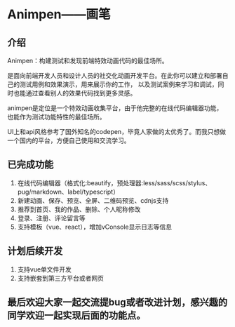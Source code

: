 # Animpen——画笔

## 介绍

Animpen：构建测试和发现前端特效动画代码的最佳场所。

是面向前端开发人员和设计人员的社交化动画开发平台。在此你可以建立和部署自己的测试用例和效果演示，用来展示你的工作， 以及测试案例来学习和调试，同时也能通过查看别人的效果代码找到更多灵感。

animpen是定位是一个特效动画收集平台，由于他完整的在线代码编辑器功能，也能作为测试功能特性的最佳场所。

UI上和api风格参考了国外知名的codepen，毕竟人家做的太优秀了。而我只想做一个国内的平台，方便自己使用和交流学习。

## 已完成功能

1. 在线代码编辑器（格式化:beautify，预处理器:less/sass/scss/stylus、pug/markdown、label/typescript）
2. 新建动画、保存、预览、全屏、二维码预览、cdnjs支持
3. 推荐到首页、我的作品、删除、个人昵称修改
4. 登录、注册、评论留言等
5. 支持模板（vue、react），增加vConsole显示日志等信息


## 计划后续开发

1. 支持vue单文件开发
2. 支持嵌套到第三方平台或者网页

## 最后欢迎大家一起交流提bug或者改进计划，感兴趣的同学欢迎一起实现后面的功能点。